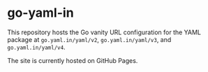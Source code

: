 go-yaml-in
==========

This repository hosts the Go vanity URL configuration for the YAML package at
`go.yaml.in/yaml/v2`, `go.yaml.in/yaml/v3`, and `go.yaml.in/yaml/v4`.

The site is currently hosted on GitHub Pages.
